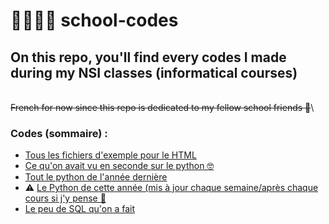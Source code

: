 # 👨‍💻👩‍💻 school-codes
## On this repo, you'll find every codes I made during my NSI classes (informatical courses)
\
~~French for now since this repo is dedicated to my fellow school friends 🙂~~\

### Codes (sommaire) :
- [Tous les fichiers d'exemple pour le HTML](https://github.com/EDM115/school-codes/tree/main/HTML)
- [Ce qu'on avait vu en seconde sur le python 🤓](https://github.com/EDM115/school-codes/tree/main/Python/Seconde%20(oe%20la%20SNT))
- [Tout le python de l'année dernière](https://github.com/EDM115/school-codes/tree/main/Python/Premiere)
- ⚠️ [Le Python de cette année (mis à jour chaque semaine/après chaque cours si j'y pense 🥲](https://github.com/EDM115/school-codes/tree/main/Python/Terminale)
- [Le peu de SQL qu'on a fait](https://github.com/EDM115/school-codes/tree/main/SQL)
